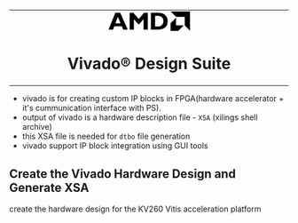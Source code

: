 <table class="sphinxhide" width="100%">
 <tr>
   <td align="center"><img src="https://raw.githubusercontent.com/Xilinx/Image-Collateral/main/xilinx-logo.png" width="30%"/><h1>Vivado® Design Suite</h1>  </td>
 </tr>
</table>

- vivado is for creating custom IP blocks in FPGA(hardware accelerator + it's cummunication interface with PS).
- output of vivado is a hardware description file - `XSA` (xilings shell archive)
- this XSA file is needed for `dtbo` file generation
- vivado support IP block integration using GUI tools 

## Create the Vivado Hardware Design and Generate XSA
create the hardware design for the KV260 Vitis acceleration platform